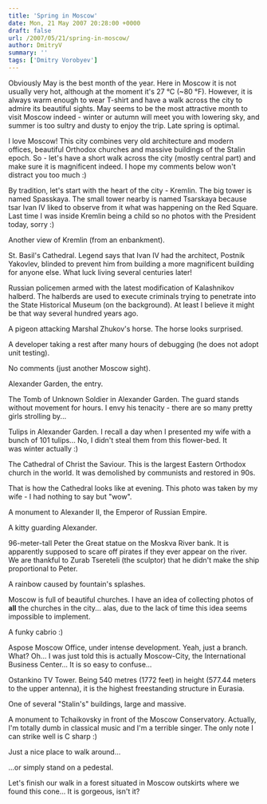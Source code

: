 ```yaml
---
title: 'Spring in Moscow'
date: Mon, 21 May 2007 20:28:00 +0000
draft: false
url: /2007/05/21/spring-in-moscow/
author: DmitryV
summary: ''
tags: ['Dmitry Vorobyev']
---
```


Obviously May is the best month of the year. Here in Moscow it is not usually very hot, although at the moment it's 27 °C (~80 °F). However, it is always warm enough to wear T-shirt and have a walk across the city to admire its beautiful sights. May seems to be the most attractive month to visit Moscow indeed - winter or autumn will meet you with lowering sky, and summer is too sultry and dusty to enjoy the trip. Late spring is optimal.

I love Moscow! This city combines very old architecture and modern offices, beautiful Orthodox churches and massive buildings of the Stalin epoch. So - let's have a short walk across the city (mostly central part) and make sure it is magnificent indeed. I hope my comments below won't distract you too much :)

By tradition, let's start with the heart of the city - Kremlin. The big tower is named Spasskaya. The small tower nearby is named Tsarskaya because tsar Ivan IV liked to observe from it what was happening on the Red Square. Last time I was inside Kremlin being a child so no photos with the President today, sorry :)

Another view of Kremlin (from an enbankment).

St. Basil's Cathedral. Legend says that Ivan IV had the architect, Postnik Yakovlev, blinded to prevent him from building a more magnificent building for anyone else. What luck living several centuries later!

Russian policemen armed with the latest modification of Kalashnikov halberd. The halberds are used to execute criminals trying to penetrate into the State Historical Museum (on the background). At least I believe it might be that way several hundred years ago.

A pigeon attacking Marshal Zhukov's horse. The horse looks surprised.

A developer taking a rest after many hours of debugging (he does not adopt unit testing).

No comments (just another Moscow sight).

Alexander Garden, the entry.

The Tomb of Unknown Soldier in Alexander Garden. The guard stands without movement for hours. I envy his tenacity - there are so many pretty girls strolling by...

Tulips in Alexander Garden. I recall a day when I presented my wife with a bunch of 101 tulips... No, I didn't steal them from this flower-bed. It was winter actually :)

The Cathedral of Christ the Saviour. This is the largest Eastern Orthodox church in the world. It was demolished by communists and restored in 90s.

That is how the Cathedral looks like at evening. This photo was taken by my wife - I had nothing to say but "wow".

A monument to Alexander II, the Emperor of Russian Empire.

A kitty guarding Alexander.

96-meter-tall Peter the Great statue on the Moskva River bank. It is apparently supposed to scare off pirates if they ever appear on the river. We are thankful to Zurab Tsereteli (the sculptor) that he didn't make the ship proportional to Peter.

A rainbow caused by fountain's splashes.

Moscow is full of beautiful churches. I have an idea of collecting photos of **all** the churches in the city... alas, due to the lack of time this idea seems impossible to implement.

A funky cabrio :)

Aspose Moscow Office, under intense development. Yeah, just a branch. What? Oh... I was just told this is actually Moscow-City, the International Business Center... It is so easy to confuse...

Ostankino TV Tower. Being 540 metres (1772 feet) in height (577.44 meters to the upper antenna), it is the highest freestanding structure in Eurasia.

One of several "Stalin's" buildings, large and massive.

A monument to Tchaikovsky in front of the Moscow Conservatory. Actually, I'm totally dumb in classical music and I'm a terrible singer. The only note I can strike well is C sharp :)

Just a nice place to walk around...

...or simply stand on a pedestal.

Let's finish our walk in a forest situated in Moscow outskirts where we found this cone... It is gorgeous, isn't it?







